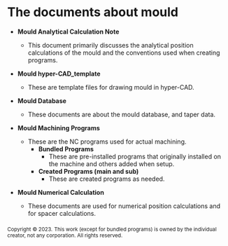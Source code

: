 # The documents about mould
- **Mould Analytical Calculation Note**
    - This document primarily discusses the analytical position calculations of the mould and the conventions used when creating programs.

- **Mould hyper-CAD_template**
    - These are template files for drawing mould in hyper-CAD.

- **Mould Database**
    - These documents are about the mould database, and taper data.

- **Mould Machining Programs**
    - These are the NC programs used for actual machining.
        - **Bundled Programs**
          - These are pre-installed programs that originally installed on the machine and others added when setup.
        - **Created Programs (main and sub)**
          - These are created programs as needed.

- **Mould Numerical Calculation**
    - These documents are used for numerical position calculations and for spacer calculations.

<sub>Copyright © 2023.</sub>
<sub>This work (except for bundled programs) is owned by the individual creator, not any corporation. All rights reserved.</sub>
